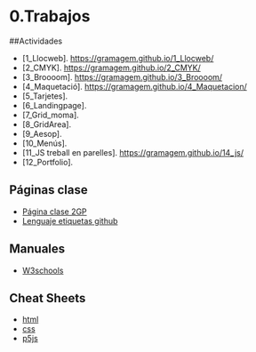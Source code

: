 # 0.Trabajos


##Actividades
* [1_Llocweb]. https://gramagem.github.io/1_Llocweb/
* [2_CMYK]. https://gramagem.github.io/2_CMYK/
* [3_Broooom]. https://gramagem.github.io/3_Broooom/
* [4_Maquetació]. https://gramagem.github.io/4_Maquetacion/
* [5_Tarjetes].
* [6_Landingpage].
* [7_Grid_moma].
* [8_GridArea].
* [9_Aesop].
* [10_Menús].
* [11_JS treball en parelles]. https://gramagem.github.io/14_js/
* [12_Portfolio].
## Páginas clase
* [Página clase 2GP](https://arquesm.github.io/2GP/)
* [Lenguaje etiquetas github](https://github.com/adam-p/markdown-here/wiki/Markdown-Cheatsheet)

## Manuales
* [W3schools](https://www.w3schools.com/html/default.asp)

## Cheat Sheets
* [html](https://websitesetup.org/HTML5-cheat-sheet/)
* [css](https://websitesetup.org/wp-content/uploads/2016/10/wsu-css-cheat-sheet.pdf)
* [p5js](https://github.com/bmoren/p5js-cheat-sheet)
